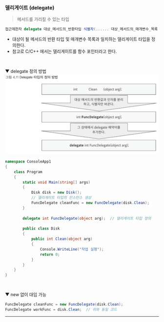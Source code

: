 ### 델리게이트 (delegate)
> 메서드를 가리킬 수 있는 타입

```csharp
접근제한자 delegate 대상_메서드의_반환타입 식별자(...... 대상_메서드의_매개변수_목록 ......)
```
- 대상이 될 메서드의 반환 타입 및 매개변수 목록과 일치하는 델리게이트 타입을 정의한다.
- 참고로 C/C++ 에서는 델리게이트를 함수 포인터라고 한다.
<br>

▼ delegate 정의 방법    
<img src="./Images/4_11.png" width="700"/>
<br>

```csharp
namespace ConsoleApp1
{
    class Program
    {
        static void Main(string[] args)
        {
            Disk disk = new Disk();
            // 델리게이트 타입의 인스턴스 생성
            FuncDelegate cleanFunc = new FuncDelegate(disk.Clean);
        }

        delegate int FuncDelegate(object arg);  // 델리게이트 타입 정의

        public class Disk
        {
            public int Clean(object arg)
            {
                Console.WriteLine("작업 실행");
                return 0;
            }
        }
    }
}
```
<br>

▼ new 없이 대입 가능    
```csharp
FuncDelegate cleanFunc = new FuncDelegate(disk.Clean);
FuncDelegate workFunc = disk.Clean;  // 위와 동일 코드
```



****
<br>
